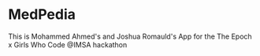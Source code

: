 # MedPedia
This is Mohammed Ahmed's and Joshua Romauld's App for the The Epoch x Girls Who Code @IMSA hackathon
